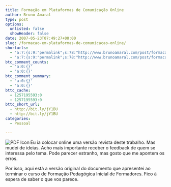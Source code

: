 ```yaml
---
title: Formação em Plataformas de Comunicação Online
author: Bruno Amaral
type: post
options:
  unlisted: false
  showHeader: false
date: 2007-05-23T07:49:27+00:00
slug: /formacao-em-plataformas-de-comunicacao-online/
shorturls:
  - 'a:7:{s:9:"permalink";s:78:"http://www.brunoamaral.com/post/formacao-em-plataformas-de-comunicacao-online/";s:7:"tinyurl";s:25:"http://tinyurl.com/crhlmr";s:4:"isgd";s:17:"http://is.gd/pJUS";s:5:"bitly";s:19:"http://bit.ly/5mK0V";s:5:"snipr";s:22:"http://snipr.com/evvgm";s:5:"snurl";s:22:"http://snurl.com/evvgm";s:7:"snipurl";s:24:"http://snipurl.com/evvgm";}'
  - 'a:7:{s:9:"permalink";s:78:"http://www.brunoamaral.com/post/formacao-em-plataformas-de-comunicacao-online/";s:7:"tinyurl";s:25:"http://tinyurl.com/crhlmr";s:4:"isgd";s:17:"http://is.gd/pJUS";s:5:"bitly";s:19:"http://bit.ly/5mK0V";s:5:"snipr";s:22:"http://snipr.com/evvgm";s:5:"snurl";s:22:"http://snurl.com/evvgm";s:7:"snipurl";s:24:"http://snipurl.com/evvgm";}'
btc_comment_counts:
  - 'a:0:{}'
  - 'a:0:{}'
btc_comment_summary:
  - 'a:0:{}'
  - 'a:0:{}'
bttc_cache:
  - 1257195593:0
  - 1257195593:0
bttc_short_url:
  - http://bit.ly/jY1BU
  - http://bit.ly/jY1BU
categories:
  - Pessoal

---
```

[ <img src="/wp-content/uploads/2006/08/pdf_icon1.gif" alt="PDF Icon" align="left" />][1]Eu ia colocar online uma versão revista deste trabalho. Mas mudei de ideias. Acho mais importante receber o feedback de quem se interessa pelo tema. Pode parecer estranho, mas gosto que me apontem os erros.

Por isso, aqui está a versão original do documento que apresentei ao terminar o curso de Formação Pedagógica Inicial de Formadores. Fico à espera de saber o que vos parece.

 [1]: /wp-content/uploads/2007/05/plano_de_formacao_em_plataformas_online1.pdf "plano de formação em plataformas de comunicação online"